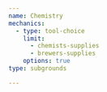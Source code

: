 ```yaml
---
name: Chemistry
mechanics:
  - type: tool-choice
    limit:
      - chemists-supplies
      - brewers-supplies
    options: true
type: subgrounds

---
```

